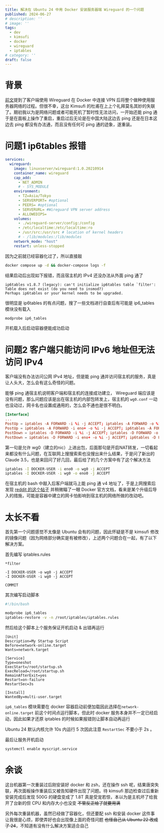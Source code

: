 ```yaml
---
title: 解决在 Ubuntu 24 中用 Docker 安装服务器端 Wireguard 的一个问题
published: 2024-06-27
# description: ''
# image: ''
tags:
  - dev
  - kimsufi
  - docker
  - wireguard
  - iptables
# category: ''
draft: false 
---
```


# 背景

[前文](/2024/01/transmission-under-vpn/)提到了客户端使用 Wireguard 在 Docker 中连接 VPN 后将整个做种使用服务器网络的过程。但很不幸，这台 Kimsufi 的杜甫在上上个礼拜莫名其妙的失联了。期初我以为是网络问题或者可能死机了暂时性无法访问，一开始还能 ping 通于是在面板上操作了重启，重启过后无论是在中国大陆这边去 ping 还是在日本这边去 ping 都没有办法通，而且没有任何可 ping 通的迹象，遂重装。

# 问题1 ip6tables 报错

```yaml:docker-compose.yml
services:
  wireguard:
    image: linuxserver/wireguard:1.0.20210914
    container_name: wireguard
    cap_add:
      - NET_ADMIN
      # - SYS_MODULE
    environment:
      - TZ=Asia/Tokyo
      - SERVERPORT= #optional
      - PEERS= #optional
      - SERVERURL= #Wireguard VPN server address
      - ALLOWEDIPS=
    volumes:
      - ./wireguard-server/config:/config
      - /etc/localtime:/etc/localtime:ro
      - /usr/src:/usr/src # location of kernel headers
      # - /lib/modules:/lib/modules
    network_mode: "host"
    restart: unless-stopped
```

因为之前就已经容器化过了，所以直接敲

```bash
docker compose up -d && docker-compose logs -f
```

结果启动后出现如下报错，而且宿主机的 IPv4 还没办法从外面 ping 通了

```
ip6tables v1.8.7 (legacy): can't initialize ip6tables table `filter': Table does not exist (do you need to insmod?)
Perhaps ip6tables or your kernel needs to be upgraded.
```

很明显是 ip6tables 的有点问题，搜了一些文档进行自查后有可能是 ip6_tables 模块没有载入

```bash
modprobe ip6_tables
```

开机载入后启动容器便能成功启动

# 问题2 客户端只能访问 IPv6 地址但无法访问 IPv4

客户端没有办法访问公网 IPv4 地址，但是能 ping 通并访问宿主机的服务，真是让人头大，怎么会有这么奇怪的问题。

能够 ping 通宿主机说明客户端和宿主机的连接成功建立， Wireguard 端应该是没有问题，那么问题应该是出在宿主机的内部包转发上，宿主机的 `wg0.conf` 一动也没动过，网卡名也设置成通用的，怎么会不通也是很不明白。

```ini:wg0.conf
[Interface]
...
PostUp = iptables -A FORWARD -i %i -j ACCEPT; iptables -A FORWARD -o %i -j ACCEPT; iptables -t nat -A POSTROUTING -o eno+ -j MASQUERADE
PostUp = ip6tables -A FORWARD -i eno+ -o %i -j ACCEPT; ip6tables -A FORWARD -i %i -j ACCEPT;
PostDown = iptables -D FORWARD -i %i -j ACCEPT; iptables -D FORWARD -o %i -j ACCEPT; iptables -t nat -D POSTROUTING -o eno+ -j MASQUERADE
PostDown = ip6tables -D FORWARD -i eno+ -o %i -j ACCEPT; ip6tables -D FORWARD -i %i -j ACCEPT;
```

第一句是允许 wg0（建立的nic）上进出包，后面那句是开启NAT转发，一切看起来都没有什么问题，在互联网上搜搜索索也没搜出来什么结果，于是问了新出的 Claude 3.5，也是来回问了好几回，最后给了的几个方案中有了这个解决方法

```bash
iptables -I DOCKER-USER -i eno0 -o wg0 -j ACCEPT
iptables -I DOCKER-USER -i wg0 -o eno0 -j ACCEPT
```

在宿主机的 bash 中敲入后客户端就马上能 ping 通 v4 地址了，于是上网搜索后发现 [reddit 的这个帖子](https://www.reddit.com/r/WireGuard/comments/g7puj0/why_i_could_not_connect_via_wireguard_to_internet/) 并稍微瞄了一眼 Docker 官方文档，看来是某个升级后导入的措施，可能是容器中建立的网卡怕影响到宿主机的网络所做的改动吧。

# 太长不看

首先第一个问题感觉不太像是 Ubuntu 会有的问题，因此怀疑是不是 kimsufi 修改的镜像问题（因为网络部分确实是有被修改），上述两个问题合在一起，有了以下解决方案。

首先编写 iptables.rules

```ini:/root/iptables/iptables.rules
*filter

-I DOCKER-USER -o wg0 -j ACCEPT
-I DOCKER-USER -i wg0 -j ACCEPT

COMMIT
```

其次编写启动脚本

```bash:/root/startup.sh
#!/bin/bash

modprobe ip6_tables
iptables-restore -v -n /root/iptables/iptables.rules
```

然后给这个脚本上个服务保证开机启动 & 出错再运行

```ini:/etc/systemd/system/myscript.service
[Unit]
Description=My Startup Script
Before=network-online.target
Wants=network.target

[Service]
Type=oneshot
ExecStart=/root/startup.sh
ExecReload=/root/startup.sh
RemainAfterExit=yes
Restart=on-failure
RestartSec=3s

[Install]
WantedBy=multi-user.target
```

`ip6_tables` 模块需要在 docker 容器启动前便加载因此选择在`network-online.target` 前这个时间点运行脚本，但此时 docker 服务本身并不一定已经启动，因此如果才还原 iptables 的时候如果报错则让脚本自动再运行

Ubuntu 24 默认内核允许 10s 内运行 5 次因此注意 `RestartSec` 不要小于 2s 。

最后让服务开机启动
```bash
systemctl enable myscript.service
```




# 余谈

这台机器第一次重装过后刚安装好 docker 和 zsh，还在操作 ssh 呢，结果唐突失联，再次面板操作重装后又被告知硬件出现了问题。待 kimsufi 那边检查过后重新安装完成后发现 500G 的硬盘变成了 1.8T 真是受宠若惊，本以为是主机坏了给我开了台新的但 CPU 和内存大小也没变 ~~不管反正给了就要用满~~

另外每次重装机器，虽然已经做了容器化，但还要配 ssh 和安装 docker 这件事让我很是心烦，即使弄好也会出现像上面的奇怪问题 ~~也怪自己从 Ubuntu 22 改成了 24~~，不知道有没有什么解决方案适合自己